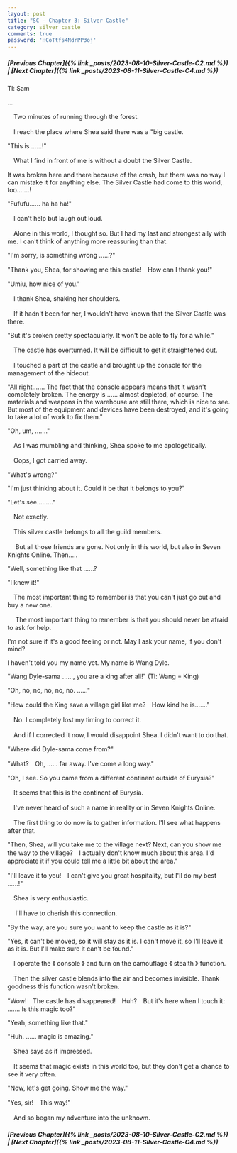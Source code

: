 ```yaml
---
layout: post
title: "SC - Chapter 3: Silver Castle"
category: silver castle
comments: true
password: 'HCoTtfs4NdrPP3oj'
---
```


##### [Previous Chapter]({% link _posts/2023-08-10-Silver-Castle-C2.md %}) \| [Next Chapter]({% link _posts/2023-08-11-Silver-Castle-C4.md %})



Tl: Sam


…


　Two minutes of running through the forest.

　I reach the place where Shea said there was a "big castle.


"This is ......!"
<!--more-->


　What I find in front of me is without a doubt the Silver Castle.

It was broken here and there because of the crash, but there was no way I can mistake it for anything else. The Silver Castle had come to this world, too.......!


"Fufufu...... ha ha ha!"


　I can't help but laugh out loud.

　Alone in this world, I thought so. But I had my last and strongest ally with me. I can't think of anything more reassuring than that.


"I'm sorry, is something wrong ......?"

"Thank you, Shea, for showing me this castle!　How can I thank you!"

"Umiu, how nice of you."


　I thank Shea, shaking her shoulders.

　If it hadn't been for her, I wouldn't have known that the Silver Castle was there.


"But it's broken pretty spectacularly. It won't be able to fly for a while."


　The castle has overturned. It will be difficult to get it straightened out.

　I touched a part of the castle and brought up the console for the management of the hideout.


"All right....... The fact that the console appears means that it wasn't completely broken. The energy is ...... almost depleted, of course. The materials and weapons in the warehouse are still there, which is nice to see. But most of the equipment and devices have been destroyed, and it's going to take a lot of work to fix them."

"Oh, um, ......."


　As I was mumbling and thinking, Shea spoke to me apologetically.

　Oops, I got carried away.


"What's wrong?"

"I'm just thinking about it. Could it be that it belongs to you?"

"Let's see........."


　Not exactly.

　This silver castle belongs to all the guild members.


　 But all those friends are gone. Not only in this world, but also in Seven Knights Online. Then.....


"Well, something like that ......?

"I knew it!"


　The most important thing to remember is that you can't just go out and buy a new one.

　 The most important thing to remember is that you should never be afraid to ask for help.


I'm not sure if it's a good feeling or not. May I ask your name, if you don't mind?

I haven't told you my name yet. My name is Wang Dyle.

"Wang Dyle-sama ......, you are a king after all!" (Tl: Wang = King)

"Oh, no, no, no, no, no. ......"

"How could the King save a village girl like me?　How kind he is......."


　No. I completely lost my timing to correct it.

　And if I corrected it now, I would disappoint Shea. I didn't want to do that.


"Where did Dyle-sama come from?"

"What?　Oh, ...... far away. I've come a long way."

"Oh, I see. So you came from a different continent outside of Eurysia?"


　It seems that this is the continent of Eurysia.

　I've never heard of such a name in reality or in Seven Knights Online.


　The first thing to do now is to gather information. I'll see what happens after that.


"Then, Shea, will you take me to the village next? Next, can you show me the way to the village?　I actually don't know much about this area. I'd appreciate it if you could tell me a little bit about the area."

"I'll leave it to you!　I can't give you great hospitality, but I'll do my best ......!"


　Shea is very enthusiastic.

　 I'll have to cherish this connection.


"By the way, are you sure you want to keep the castle as it is?"

"Yes, it can't be moved, so it will stay as it is. I can't move it, so I'll leave it as it is. But I'll make sure it can't be found."


　I operate the 《 console  》 and turn on the camouflage 《 stealth 》 function.

　Then the silver castle blends into the air and becomes invisible. Thank goodness this function wasn't broken.


"Wow!　The castle has disappeared!　Huh?　But it's here when I touch it: ....... Is this magic too?"

"Yeah, something like that."

"Huh. ...... magic is amazing."


　Shea says as if impressed.

　It seems that magic exists in this world too, but they don't get a chance to see it very often.


"Now, let's get going. Show me the way."

"Yes, sir!　This way!"


　And so began my adventure into the unknown.



##### [Previous Chapter]({% link _posts/2023-08-10-Silver-Castle-C2.md %}) \| [Next Chapter]({% link _posts/2023-08-11-Silver-Castle-C4.md %})
